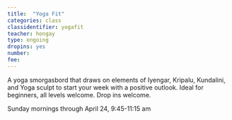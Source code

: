 ```yaml
---
title:  "Yoga Fit"
categories: class
classidentifier: yogafit
teacher: hongay
type: ongoing
dropins: yes
number:
fee:
---
```

A yoga smorgasbord that draws on elements of Iyengar, Kripalu, Kundalini, and Yoga sculpt to start your week with a positive outlook. Ideal for beginners, all levels welcome. Drop ins welcome.

Sunday mornings through April 24, 9:45-11:15 am

